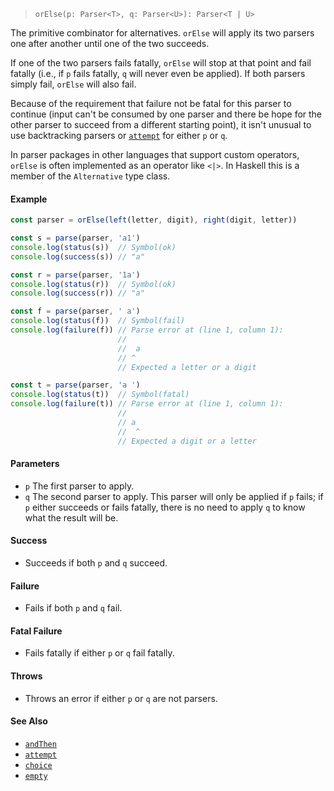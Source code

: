 <!--
 Copyright (c) 2020 Thomas J. Otterson
 
 This software is released under the MIT License.
 https://opensource.org/licenses/MIT
-->

> `orElse(p: Parser<T>, q: Parser<U>): Parser<T | U>`

The primitive combinator for alternatives. `orElse` will apply its two parsers one after another until one of the two succeeds.

If one of the two parsers fails fatally, `orElse` will stop at that point and fail fatally (i.e., if `p` fails fatally, `q` will never even be applied). If both parsers simply fail, `orElse` will also fail.

Because of the requirement that failure not be fatal for this parser to continue (input can't be consumed by one parser and there be hope for the other parser to succeed from a different starting point), it isn't unusual to use backtracking parsers or [`attempt`](#attempt) for either `p` or `q`.

In parser packages in other languages that support custom operators, `orElse` is often implemented as an operator like `<|>`. In Haskell this is a member of the `Alternative` type class.

#### Example

```javascript
const parser = orElse(left(letter, digit), right(digit, letter))

const s = parse(parser, 'a1')
console.log(status(s))  // Symbol(ok)
console.log(success(s)) // "a"

const r = parse(parser, '1a')
console.log(status(r))  // Symbol(ok)
console.log(success(r)) // "a"

const f = parse(parser, ' a')
console.log(status(f))  // Symbol(fail)
console.log(failure(f)) // Parse error at (line 1, column 1):
                        //
                        //  a
                        // ^
                        // Expected a letter or a digit

const t = parse(parser, 'a ')
console.log(status(t))  // Symbol(fatal)
console.log(failure(t)) // Parse error at (line 1, column 1):
                        //
                        // a 
                        //  ^
                        // Expected a digit or a letter
```

#### Parameters

* `p` The first parser to apply.
* `q` The second parser to apply. This parser will only be applied if `p` fails; if `p` either succeeds or fails fatally, there is no need to apply `q` to know what the result will be.

#### Success

* Succeeds if both `p` and `q` succeed.

#### Failure

* Fails if both `p` and `q` fail.

#### Fatal Failure

* Fails fatally if either `p` or `q` fail fatally.

#### Throws

* Throws an error if either `p` or `q` are not parsers.

#### See Also

* [`andThen`](#andthen)
* [`attempt`](#attempt)
* [`choice`](#choice)
* [`empty`](#empty)